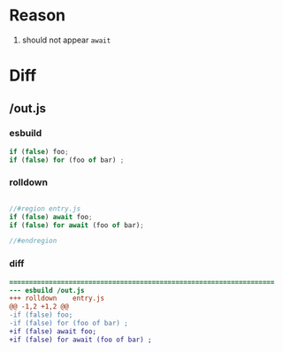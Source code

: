 # Reason
1. should not appear `await`
# Diff
## /out.js
### esbuild
```js
if (false) foo;
if (false) for (foo of bar) ;
```
### rolldown
```js

//#region entry.js
if (false) await foo;
if (false) for await (foo of bar);

//#endregion
```
### diff
```diff
===================================================================
--- esbuild	/out.js
+++ rolldown	entry.js
@@ -1,2 +1,2 @@
-if (false) foo;
-if (false) for (foo of bar) ;
+if (false) await foo;
+if (false) for await (foo of bar) ;

```
